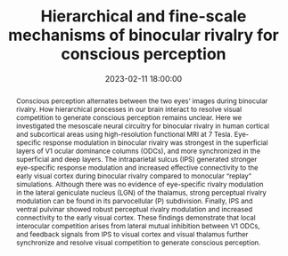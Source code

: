 ---
layout: post
title: "Hierarchical and fine-scale mechanisms of binocular rivalry for conscious perception"
date:   2023-02-11 18:00:00
journal: bioRxiv
preprint: True
authors: [Chencan Qian, Zhiqiang Chen, Gilles de Hollander, Tomas Knapen, Zihao Zhang, Sheng He, Peng Zhang]
abstract: "Conscious perception alternates between the two eyes’ images during binocular rivalry. How hierarchical processes in our brain interact to resolve visual competition to generate conscious perception remains unclear. Here we investigated the mesoscale neural circuitry for binocular rivalry in human cortical and subcortical areas using high-resolution functional MRI at 7 Tesla. Eye-specific response modulation in binocular rivalry was strongest in the superficial layers of V1 ocular dominance columns (ODCs), and more synchronized in the superficial and deep layers. The intraparietal sulcus (IPS) generated stronger eye-specific response modulation and increased effective connectivity to the early visual cortex during binocular rivalry compared to monocular “replay” simulations. Although there was no evidence of eye-specific rivalry modulation in the lateral geniculate nucleus (LGN) of the thalamus, strong perceptual rivalry modulation can be found in its parvocellular (P) subdivision. Finally, IPS and ventral pulvinar showed robust perceptual rivalry modulation and increased connectivity to the early visual cortex. These findings demonstrate that local interocular competition arises from lateral mutual inhibition between V1 ODCs, and feedback signals from IPS to visual cortex and visual thalamus further synchronize and resolve visual competition to generate conscious perception."
ref: 2023.02.11.528110
doi: 10.1101/2023.02.11.528110
---